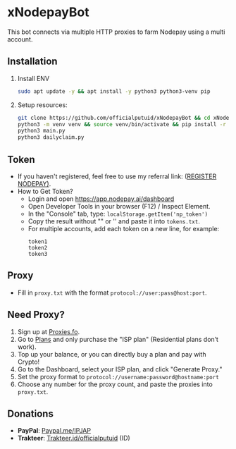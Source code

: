 # xNodepayBot
This bot connects via multiple HTTP proxies to farm Nodepay using a multi account.

## Installation

1. Install ENV
   ```bash
   sudo apt update -y && apt install -y python3 python3-venv pip
   ```

2. Setup resources:
   ```bash
   git clone https://github.com/officialputuid/xNodepayBot && cd xNodepayBot
   python3 -m venv venv && source venv/bin/activate && pip install -r requirements.txt
   python3 main.py
   python3 dailyclaim.py
   ```

## Token
- If you haven't registered, feel free to use my referral link: ([REGISTER NODEPAY)](https://app.nodepay.ai/register?ref=Sp9DUiMoAAw3MBv).
- How to Get Token?
  - Login and open https://app.nodepay.ai/dashboard
  - Open Developer Tools in your browser (F12) / Inspect Element.
  - In the "Console" tab, type:
   `localStorage.getItem('np_token')`
  - Copy the result without "" or '' and paste it into `tokens.txt`.
  - For multiple accounts, add each token on a new line, for example:
     ```
     token1
     token2
     token3
     ```

## Proxy  
- Fill in `proxy.txt` with the format `protocol://user:pass@host:port`.

## Need Proxy?
1. Sign up at [Proxies.fo](https://app.proxies.fo/ref/849ec384-ecb5-1151-b4a7-c99276bff848).
2. Go to [Plans](https://app.proxies.fo/plans) and only purchase the "ISP plan" (Residential plans don’t work).
3. Top up your balance, or you can directly buy a plan and pay with Crypto!
4. Go to the Dashboard, select your ISP plan, and click "Generate Proxy."
5. Set the proxy format to `protocol://username:password@hostname:port`
6. Choose any number for the proxy count, and paste the proxies into `proxy.txt`.

## Donations
- **PayPal**: [Paypal.me/IPJAP](https://www.paypal.com/paypalme/IPJAP)
- **Trakteer**: [Trakteer.id/officialputuid](https://trakteer.id/officialputuid) (ID)
